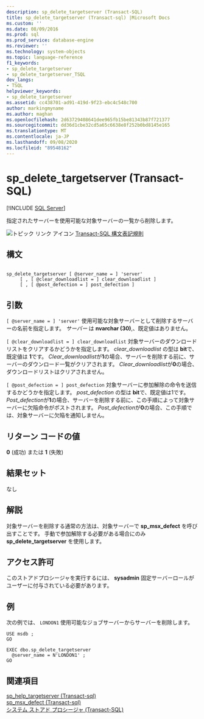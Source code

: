 ```yaml
---
description: sp_delete_targetserver (Transact-SQL)
title: sp_delete_targetserver (Transact-sql) |Microsoft Docs
ms.custom: ''
ms.date: 08/09/2016
ms.prod: sql
ms.prod_service: database-engine
ms.reviewer: ''
ms.technology: system-objects
ms.topic: language-reference
f1_keywords:
- sp_delete_targetserver
- sp_delete_targetserver_TSQL
dev_langs:
- TSQL
helpviewer_keywords:
- sp_delete_targetserver
ms.assetid: cc438701-ad91-419d-9f23-ebc4c548c700
author: markingmyname
ms.author: maghan
ms.openlocfilehash: 2d63729408641dee965fb15be81343b87f721377
ms.sourcegitcommit: dd36d1cbe32cd5a65c6638e8f252b0bd8145e165
ms.translationtype: MT
ms.contentlocale: ja-JP
ms.lasthandoff: 09/08/2020
ms.locfileid: "89548162"
---
```

# <a name="sp_delete_targetserver-transact-sql"></a>sp_delete_targetserver (Transact-SQL)
[!INCLUDE [SQL Server](../../includes/applies-to-version/sqlserver.md)]

  指定されたサーバーを使用可能な対象サーバーの一覧から削除します。  
   
 ![トピック リンク アイコン](../../database-engine/configure-windows/media/topic-link.gif "トピック リンク アイコン") [Transact-SQL 構文表記規則](../../t-sql/language-elements/transact-sql-syntax-conventions-transact-sql.md)  
  
## <a name="syntax"></a>構文  
  
```  
  
sp_delete_targetserver [ @server_name = ] 'server'   
     [ , [ @clear_downloadlist = ] clear_downloadlist ]  
     [ , [ @post_defection = ] post_defection ]  
```  
  
## <a name="arguments"></a>引数  
`[ @server_name = ] 'server'` 使用可能な対象サーバーとして削除するサーバーの名前を指定します。 *サーバー* は **nvarchar (30)**,、既定値はありません。  
  
`[ @clear_downloadlist = ] clear_downloadlist` 対象サーバーのダウンロードリストをクリアするかどうかを指定します。 *clear_downloadlist* の型は **bit**で、既定値は **1**です。 *Clear_downloadlist*が**1**の場合、サーバーを削除する前に、サーバーのダウンロード一覧がクリアされます。 *Clear_downloadlist*が**0**の場合、ダウンロードリストはクリアされません。  
  
`[ @post_defection = ] post_defection` 対象サーバーに参加解除の命令を送信するかどうかを指定します。 *post_defection* の型は **bit**で、既定値は1です。 *Post_defection*が**1**の場合、サーバーを削除する前に、この手順によって対象サーバーに欠陥命令がポストされます。 *Post_defection*が**0**の場合、この手順では、対象サーバーに欠陥を通知しません。  
  
## <a name="return-code-values"></a>リターン コードの値  
 **0** (成功) または **1** (失敗)  
  
## <a name="result-sets"></a>結果セット  
 なし  
  
## <a name="remarks"></a>解説  
 対象サーバーを削除する通常の方法は、対象サーバーで **sp_msx_defect** を呼び出すことです。 手動で参加解除する必要がある場合にのみ **sp_delete_targetserver** を使用します。  
  
## <a name="permissions"></a>アクセス許可  
 このストアドプロシージャを実行するには、 **sysadmin** 固定サーバーロールがユーザーに付与されている必要があります。  
  
## <a name="examples"></a>例  
 次の例では、 `LONDON1` 使用可能なジョブサーバーからサーバーを削除します。  
  
```  
USE msdb ;  
GO  
  
EXEC dbo.sp_delete_targetserver  
  @server_name = N'LONDON1' ;  
GO  
```  
  
## <a name="see-also"></a>関連項目  
 [sp_help_targetserver &#40;Transact-sql&#41;](../../relational-databases/system-stored-procedures/sp-help-targetserver-transact-sql.md)   
 [sp_msx_defect &#40;Transact-sql&#41;](../../relational-databases/system-stored-procedures/sp-msx-defect-transact-sql.md)   
 [システム ストアド プロシージャ &#40;Transact-SQL&#41;](../../relational-databases/system-stored-procedures/system-stored-procedures-transact-sql.md)  
  
  

